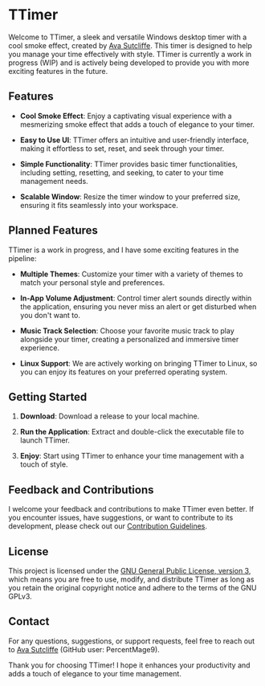 # TTimer

Welcome to TTimer, a sleek and versatile Windows desktop timer with a cool smoke effect, created by [Ava Sutcliffe](https://github.com/PercentMage9). This timer is designed to help you manage your time effectively with style. TTimer is currently a work in progress (WIP) and is actively being developed to provide you with more exciting features in the future.

## Features

- **Cool Smoke Effect**: Enjoy a captivating visual experience with a mesmerizing smoke effect that adds a touch of elegance to your timer.

- **Easy to Use UI**: TTimer offers an intuitive and user-friendly interface, making it effortless to set, reset, and seek through your timer.

- **Simple Functionality**: TTimer provides basic timer functionalities, including setting, resetting, and seeking, to cater to your time management needs.

- **Scalable Window**: Resize the timer window to your preferred size, ensuring it fits seamlessly into your workspace.

## Planned Features

TTimer is a work in progress, and I have some exciting features in the pipeline:

- **Multiple Themes**: Customize your timer with a variety of themes to match your personal style and preferences.

- **In-App Volume Adjustment**: Control timer alert sounds directly within the application, ensuring you never miss an alert or get disturbed when you don't want to.

- **Music Track Selection**: Choose your favorite music track to play alongside your timer, creating a personalized and immersive timer experience.

- **Linux Support**: We are actively working on bringing TTimer to Linux, so you can enjoy its features on your preferred operating system.

## Getting Started

1. **Download**: Download a release to your local machine.

2. **Run the Application**: Extract and double-click the executable file to launch TTimer.

3. **Enjoy**: Start using TTimer to enhance your time management with a touch of style.

## Feedback and Contributions

I welcome your feedback and contributions to make TTimer even better. If you encounter issues, have suggestions, or want to contribute to its development, please check out our [Contribution Guidelines](CONTRIBUTING.md).

## License

This project is licensed under the [GNU General Public License, version 3](LICENSE), which means you are free to use, modify, and distribute TTimer as long as you retain the original copyright notice and adhere to the terms of the GNU GPLv3.

## Contact

For any questions, suggestions, or support requests, feel free to reach out to [Ava Sutcliffe](https://github.com/PercentMage9) (GitHub user: PercentMage9).

Thank you for choosing TTimer! I hope it enhances your productivity and adds a touch of elegance to your time management.
